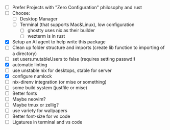- [ ] Prefer Projects with "Zero Configuration" philosophy and rust
- [ ] Choose:
    - [ ] Desktop Manager
    - [ ] Terminal (that supports Mac&Linux), low configuration
        - [ ] ghostty uses nix as their builder
        - [ ] wezterm is in rust
- [x] Setup an AI agent to help write this package
- [ ] Clean up folder structure and imports (create lib function to importing of a directory)
- [ ] set users.mutableUsers to false (requires setting passwd!)
- [x] automatic linting
- [ ] use unstable nix for desktops, stable for server
- [x] configure numlock
- [ ] nix-direnv integration (or mise or something)
- [ ] some build system (justfile or mise)
- [ ] Better fonts
- [ ] Maybe neovim?
- [ ] Maybe tmux or zellig?
- [ ] use variety for wallpapers
- [ ] Better font-size for vs code
- [ ] Ligatures in terminal and vs code
